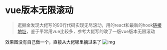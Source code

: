 # vue版本无限滚动
> 逛掘金发现大佬写的90行代码实现无尽滚动，用的react和最新的hook[链接地址][1]，鉴于平常用vue比较多，参考大佬写的改了一版vue版本无限滚动

效果图没有自己做一个，直接从大佬哪里摘过来了
![img](https://user-gold-cdn.xitu.io/2019/9/18/16d4002ce94f29ad?imageslim)

[1]: https://juejin.im/post/5d7f80796fb9a06b24434d4e